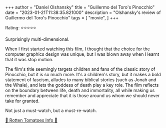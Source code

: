 +++
author = "Daniel Olshansky"
title = "Guillermo del Toro's Pinocchio"
date = "2023-01-21T11:38:35.821000"
description = "Olshansky's review of Guillermo del Toro's Pinocchio"
tags = [
    "movie",
]
+++

Rating: ⭐⭐⭐⭐⭐

Surprisingly multi-dimensional.

When I first started watching this film, I thought that the choice for the computer graphics design was unique, but I was blown away when I learnt that it was stop motion.

The film's title seemingly targets children and fans of the classic story of Pinocchio, but it is so much more. It's a children's story, but it makes a bold statement of fascism, alludes to many biblical stories (such as Jonah and the Whale), and lets the goddess of death play a key role. The film reflects on the boundary between life, death and immortality, all while making us remember and appreciate that it is those around us whom we should never take for granted.

Not just a must-watch, but a must-re-watch.

[🍅 Rotten Tomatoes Info 🍅](https://www.rottentomatoes.com//m/guillermo_del_toros_pinocchio)